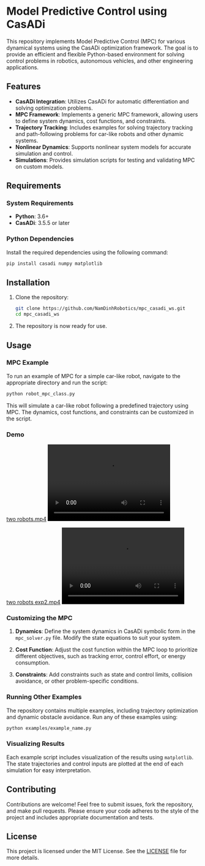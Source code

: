 
# Model Predictive Control using CasADi

This repository implements Model Predictive Control (MPC) for various dynamical systems using the CasADi optimization framework. The goal is to provide an efficient and flexible Python-based environment for solving control problems in robotics, autonomous vehicles, and other engineering applications.

## Features

- **CasADi Integration**: Utilizes CasADi for automatic differentiation and solving optimization problems.
- **MPC Framework**: Implements a generic MPC framework, allowing users to define system dynamics, cost functions, and constraints.
- **Trajectory Tracking**: Includes examples for solving trajectory tracking and path-following problems for car-like robots and other dynamic systems.
- **Nonlinear Dynamics**: Supports nonlinear system models for accurate simulation and control.
- **Simulations**: Provides simulation scripts for testing and validating MPC on custom models.

## Requirements

### System Requirements

- **Python**: 3.6+
- **CasADi**: 3.5.5 or later

### Python Dependencies

Install the required dependencies using the following command:
```bash
pip install casadi numpy matplotlib
```

## Installation

1. Clone the repository:
   ```bash
   git clone https://github.com/NamDinhRobotics/mpc_casadi_ws.git
   cd mpc_casadi_ws
   ```

2. The repository is now ready for use.

## Usage

### MPC Example

To run an example of MPC for a simple car-like robot, navigate to the appropriate directory and run the script:

```bash
python robot_mpc_class.py
```

This will simulate a car-like robot following a predefined trajectory using MPC. The dynamics, cost functions, and constraints can be customized in the script.

### Demo
[two robots.mp4](doc/vid1.mp4)
<video src="doc/vid1.mp4" width="320" height="200" controls preload></video>

[two robots exp2.mp4](doc/multi_car_animation.mp4)
<video src="doc/multi_car_animation.mp4" width="320" height="200" controls preload></video>

### Customizing the MPC

1. **Dynamics**: Define the system dynamics in CasADi symbolic form in the `mpc_solver.py` file. Modify the state equations to suit your system.
   
2. **Cost Function**: Adjust the cost function within the MPC loop to prioritize different objectives, such as tracking error, control effort, or energy consumption.

3. **Constraints**: Add constraints such as state and control limits, collision avoidance, or other problem-specific conditions.

### Running Other Examples

The repository contains multiple examples, including trajectory optimization and dynamic obstacle avoidance. Run any of these examples using:

```bash
python examples/example_name.py
```

### Visualizing Results

Each example script includes visualization of the results using `matplotlib`. The state trajectories and control inputs are plotted at the end of each simulation for easy interpretation.

## Contributing

Contributions are welcome! Feel free to submit issues, fork the repository, and make pull requests. Please ensure your code adheres to the style of the project and includes appropriate documentation and tests.

## License

This project is licensed under the MIT License. See the [LICENSE](LICENSE) file for more details.
